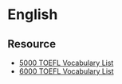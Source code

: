 # English

## Resource

- [5000 TOEFL Vocabulary List](https://www.examword.com/toefl-list/5000-vocabulary-1)
- [6000 TOEFL Vocabulary List](https://www.amazon.com/gp/product/B08ZN63D7X/ref=as_li_qf_asin_il_tl?ie=UTF8&tag=paclavengsch-20&creative=9325&linkCode=as2&creativeASIN=B08ZN63D7X&linkId=ceb297e11c4ec3526802ea63da01ccc7)